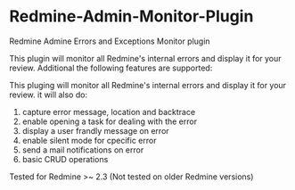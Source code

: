 Redmine-Admin-Monitor-Plugin
============================

Redmine Admine Errors and Exceptions Monitor plugin

This plugin will monitor all Redmine's internal errors and display it for your review.
Additional the following features are supported:

This pluging will monitor all Redmine's internal errors and display it for your review.
it will also do:
1) capture error message, location and backtrace
2) enable opening a task for dealing with the error
3) display a user frandly message on error
4) enable silent mode for cpecific error
5) send a mail notifications on error
6) basic CRUD operations

Tested for Redmine >~ 2.3 (Not tested on older Redmine versions)